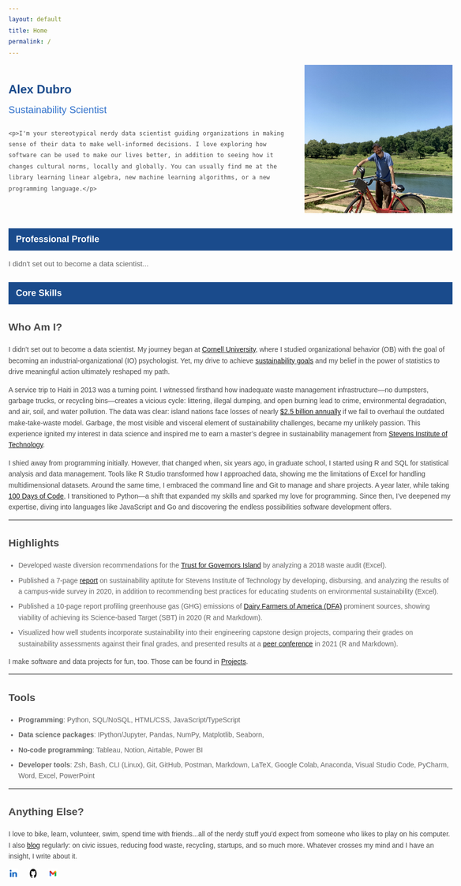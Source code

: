 ```yaml
---
layout: default
title: Home
permalink: /
---
```


<div class="intro">
  <div class="text">
    <div class="header-name">Alex Dubro</div>
    <div class="job-title">Sustainability Scientist</div>
    
    <p>I'm your stereotypical nerdy data scientist guiding organizations in making sense of their data to make well-informed decisions. I love exploring how software can be used to make our lives better, in addition to seeing how it changes cultural norms, locally and globally. You can usually find me at the library learning linear algebra, new machine learning algorithms, or a new programming language.</p>
  </div>
  
  <div class="image">
    <img src="intro-img.png" alt="Image not supported">
  </div>
</div>

<div class="section-header">Professional Profile</div>
<div class="profile-text">
    I didn't set out to become a data scientist...
</div>

<div class="section-header">Core Skills</div>
<div class="section-content">
    <!-- Your skills list here -->
</div>

## Who Am I?

I didn’t set out to become a data scientist. My journey began at [Cornell University](https://www.cornell.edu/), where I studied organizational behavior (OB) with the goal of becoming an industrial-organizational (IO) psychologist. Yet, my drive to achieve [sustainability goals](https://sdgs.un.org/goals) and my belief in the power of statistics to drive meaningful action ultimately reshaped my path.

A service trip to Haiti in 2013 was a turning point. I witnessed firsthand how inadequate waste management infrastructure—no dumpsters, garbage trucks, or recycling bins—creates a vicious cycle: littering, illegal dumping, and open burning lead to crime, environmental degradation, and air, soil, and water pollution. The data was clear: island nations face losses of nearly [$2.5 billion annually](https://pubmed.ncbi.nlm.nih.gov/31232294/) if we fail to overhaul the outdated make-take-waste model. Garbage, the most visible and visceral element of sustainability challenges, became my unlikely passion. This experience ignited my interest in data science and inspired me to earn a master’s degree in sustainability management from [Stevens Institute of Technology](https://www.stevens.edu/).

I shied away from programming initially. However, that changed when, six years ago, in graduate school, I started using R and SQL for statistical analysis and data management. Tools like R Studio transformed how I approached data, showing me the limitations of Excel for handling multidimensional datasets. Around the same time, I embraced the command line and Git to manage and share projects. A year later, while taking [100 Days of Code](https://www.udemy.com/course/100-days-of-code/?couponCode=24T3MT120924), I transitioned to Python—a shift that expanded my skills and sparked my love for programming. Since then, I’ve deepened my expertise, diving into languages like JavaScript and Go and discovering the endless possibilities software development offers.

---

## Highlights

- Developed waste diversion recommendations for the [Trust for Governors Island](https://www.govisland.com/about/the-trust-for-governors-island) by analyzing a 2018 waste audit (Excel).
- Published a 7-page [report](https://reports.aashe.org/institutions/stevens-institute-of-technology-nj/report/2020-03-02/AC/curriculum/AC-6/) on sustainability aptitute for Stevens Institute of Technology by developing, disbursing, and analyzing the results of a campus-wide survey in 2020, in addition to recommending best practices for educating students on environmental sustainability (Excel).
- Published a 10-page report profiling greenhouse gas (GHG) emissions of [Dairy Farmers of America (DFA)](https://www.dfamilk.com/) prominent sources, showing viability of achieving its Science-based Target (SBT) in 2020 (R and Markdown).
- Visualized how well students incorporate sustainability into their engineering capstone design projects, comparing their grades on sustainability assessments against their final grades, and presented results at a [peer conference](https://strategy.asee.org/assessing-the-sustainability-components-of-engineering-capstone-projects) in 2021 (R and Markdown).

I make software and data projects for fun, too. Those can be found in [Projects](projects.md).

---

<meta name="viewport" content="width=device-width, initial-scale=1.0">


## Tools

- **Programming**: Python, SQL/NoSQL, HTML/CSS, JavaScript/TypeScript
- **Data science packages**: IPython/Jupyter, Pandas, NumPy, Matplotlib, Seaborn, 
- **No-code programming**: Tableau, Notion, Airtable, Power BI
- **Developer tools**: Zsh, Bash, CLI (Linux), Git, GitHub, Postman, Markdown, LaTeX, Google Colab, Anaconda, Visual Studio Code, PyCharm, Word, Excel, PowerPoint

---

## Anything Else?

I love to bike, learn, volunteer, swim, spend time with friends...all of the nerdy stuff you'd expect from someone who likes to play on his computer. I also [blog](https://furry-date-ae4.notion.site/Rethinking-Circular-Economy-34b44ede819c49158d207ac18607e85d) regularly: on civic issues, reducing food waste, recycling, startups, and so much more. Whatever crosses my mind and I have an insight, I write about it.

<footer>
    <div class="social-links">
        <a href="https://www.linkedin.com/in/alexdubro/" aria-label="LinkedIn profile">
            <img src="linkedin-icon.png" alt="LinkedIn Icon" />
        </a>
        <a href="https://github.com/add0794" aria-label="GitHub profile">
            <img src="github-icon.png" alt="GitHub Icon" />
        </a>
        <a href="mailto:add0794@gmail.com" aria-label="Email">
            <img src="email-icon.png" alt="Email Icon" />
        </a>
    </div>

<style>
/* Main text styles */
body {
    font-family: Arial, sans-serif;
    color: #4A4A4A;
    line-height: 1.6;
    max-width: 900px;
    margin: 0 auto;
    padding: 20px;
}

/* Header section with name and title */
.header-name {
    color: #1a4b8c;  /* Dark blue for name */
    font-size: 24px;
    font-weight: bold;
    margin-bottom: 5px;
}

.job-title {
    color: #3373cc;  /* Lighter blue for job title */
    font-size: 20px;
    margin-bottom: 20px;
}

/* Contact information */
.contact-info {
    color: #666;
    margin-bottom: 30px;
}

/* Section headers with blue background */
.section-header {
    background-color: #1a4b8c;  /* Dark blue background */
    color: white;
    padding: 8px 15px;
    margin: 25px 0 15px 0;
    font-size: 18px;
    font-weight: bold;
}

/* Content sections */
.section-content {
    margin-bottom: 20px;
    color: #666;  /* Grey color for main text */
}

/* For the professional profile section */
.profile-text {
    font-size: 15px;
    line-height: 1.6;
    color: #666;
    margin-bottom: 25px;
}

/* List styling */
ul {
    margin: 0;
    padding-left: 20px;
}

li {
    color: #666;
    margin-bottom: 8px;
}

/* Styling for the intro header and image */
.intro {
    display: flex;
    align-items: center;
    gap: 30px;
}

.text {
    flex: 1;
}

.image img {
    max-width: 300px;
    height: auto;
}

@media (max-width: 768px) {
    .intro {
        flex-direction: column;
        align-items: center;
    }

    .text {
        text-align: center;
    }

    .image img {
        max-width: 100%;
    }
}

/* Styling for the social media */
.social-links {
    display: flex;
    gap: 15px;
    list-style: none;
    padding: 0;
    margin: 0;
}

.social-links li {
    display: flex;
    align-items: center;
}

.social-links a {
    text-decoration: none;
    color: #333;
    font-family: Arial, sans-serif;
    font-size: 14px;
}

.social-links a:hover {
    color: #0073b1;
}

.social-links img {
    width: 20px;
    height: 20px;
    margin-right: 5px;
}
</style>

</footer>